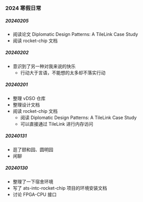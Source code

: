 ### 2024 寒假日常

##### 20240205

- 阅读论文 Diplomatic Design Patterns: A TileLink Case Study
- 阅读 rocket-chip 文档

##### 20240202

- 意识到了另一种对我来说的快乐
  - 行动大于言语，不能想的太多却不落实行动

##### 20240201

- 整理 vDSO 仓库
- 整理设计文档
- 阅读 rocket-chip 文档
  - 阅读 Diplomatic Design Patterns: A TileLink Case Study
  - 可以直接通过 TileLink 进行内存访问

##### 20240131

- 逛了颐和园、圆明园
- 闲聊

##### 20240130

- 整理了一下宿舍环境
- 写了 ats-intc-rocket-chip 项目的环境安装文档
- 讨论 FPGA-CPU 接口